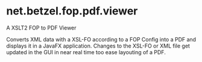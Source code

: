 # net.betzel.fop.pdf.viewer
A XSLT2 FOP to PDF Viewer

Converts XML data with a XSL-FO according to a FOP Config into a PDF and displays it in a JavaFX application.
Changes to the XSL-FO or XML file get updated in the GUI in near real time too ease layouting of a PDF.

